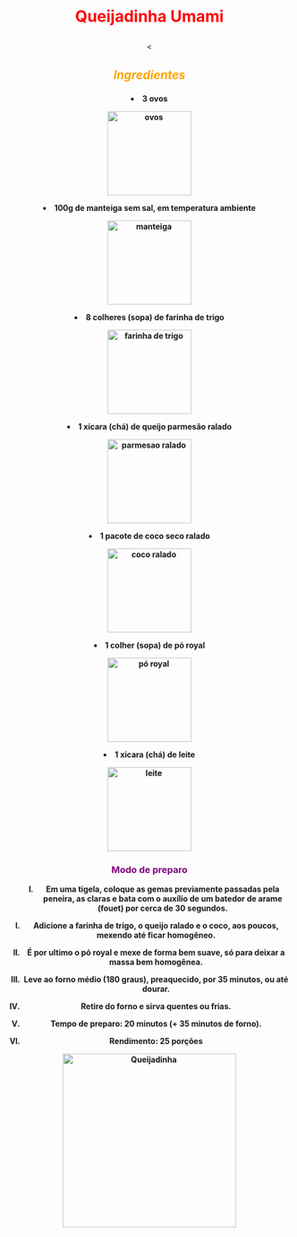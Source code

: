 <meta><head><html><!DOCTYPE html><div style="text-align: center;">

	
<meta http-equiv="content-type" content="text/html; charset=UTF-8"></head><body><h1><p><font color="red"><title></title><center>Queijadinha Umami</font></p></h1><p></p></title><</center>
<body><p><em><strong><font color="orange"></font></strong></em></p><h2><em><strong><font color="orange"><center>Ingredientes<p></p></font><//strong></em></h2></center>
<center><p></p><li>3 ovos<p></p></li><center><img src="https://s2.glbimg.com/fZMzrfgqSWZ_Xe5gVhGT2VXTfeA=/0x0:800x450/984x0/smart/filters:strip_icc()/i.s3.glbimg.com/v1/AUTH_59edd422c0c84a879bd37670ae4f538a/internal_photos/bs/2021/l/9/8q0uY5QfyTiNwLAn5ZdQ/1-getty.jpg" alt="ovos" width="150" height="150">
<center><p></p><li>100g  de manteiga sem sal, em temperatura ambiente<p></li><center><img src="https://conteudo.imguol.com.br/blogs/171/files/2019/10/manteiga-1024x683.jpg" alt="manteiga" width="150" height="150"></center>
<center><p></p><li>8 colheres (sopa) de farinha de trigo<p></li><center><img src="https://img.itdg.com.br/tdg/images/blog/uploads/2018/10/tipos-de-farinha-de-trigo-veja.jpg?w=1200" alt="farinha de trigo" width="150" height="150"></center>
<center><p></p><li>1 xícara (chá) de queijo parmesão ralado<p></li><center><center><img src="http://www.banca43.com.br/cdn/imagens/produtos/det/eacbc08b-4f4c-4a57-8f74-8de5b63ba226.jpeg" alt="parmesao ralado" width="150" height="150"></center>
<center><p></p><li>1 pacote de coco seco ralado<p></li></center> <center><img src="https://images.tcdn.com.br/img/img_prod/884916/coco_ralado_157_1_20210308170420.jpg"alt="coco ralado" width=150 height="150" title="um coco ralado dentro da carcaça de um coco"> </center>
<center><p></p><li>1 colher (sopa) de pó royal<p></li><center><img src="https://mercadoterra.s3.amazonaws.com/web/media/2020/07/fermento-em-po-royal-100g.png" alt="pó royal" width="150" height="150"></center>
<center><p></p><li>1  xícara (chá) de leite<p></li><center><img src="https://img.itdg.com.br/tdg/images/blog/uploads/2017/08/shutterstock_279701309-300x200.jpg" alt="leite" width="150" height="150"></center>
	
<h3><font color="purple"><center>Modo de preparo</font></h3></center>

<body>
	<ol p=""type="I">
	<center><ol p=""type="I"><li>Em uma tigela, coloque as gemas previamente
passadas pela peneira, as claras e bata com o auxílio de um batedor de
arame (fouet) por cerca de 30 segundos.<p></li></center>

<center><p></p><li>Adicione a farinha de trigo, o queijo ralado e o coco, aos poucos, mexendo até ficar homogêneo.<p></p></li></center>

<center><p></p><li>É por ultimo o pó royal e mexe de forma bem suave, só para deixar a massa bem homogênea.<p></p></li></center>

<center><p></p><li>Leve ao forno médio (180 graus), preaquecido, por 35 minutos, ou até dourar.<p></p></center>
</li>
<center><p></p><li>Retire do forno e sirva quentes ou frias.<p></p></li></center>

<center><p></p><li>Tempo de preparo: 20 minutos (+ 35 minutos de forno).<p></p></li></center>
<center><p></p><li>Rendimento: 25 porções<p></p></li></ol></body></html></center>
<center><img src="https://www.receiteria.com.br/wp-content/uploads/queijadinha.jpg" alt=Queijadinha width="310 height="310></center></center>
